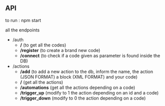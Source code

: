 API
--
to run : npm start

all the endpoints
- /auth
    - **/** (to get all the codes)
    - **/register** (to create a brand new code)
    - **/connect** (to check if a code given as parameter is found inside the DB)
- /actions
    - **/add** (to add a new action to the db, inform the name, the action (JSON FORMAT) a block (XML FORMAT) and your code)
    - **/** (get all the actions)
    - **/automations** (get all the actions depending on a code)
    - **/trigger_up** (modify to 1 the action depending on an id and a code)
    - **/trigger_down** (modify to 0 the action depending on a code)